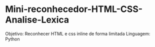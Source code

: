 # Mini-reconhecedor-HTML-CSS-Analise-Lexica
Objetivo: Reconhecer HTML e css inline de forma limitada 
Linguagem: Python
